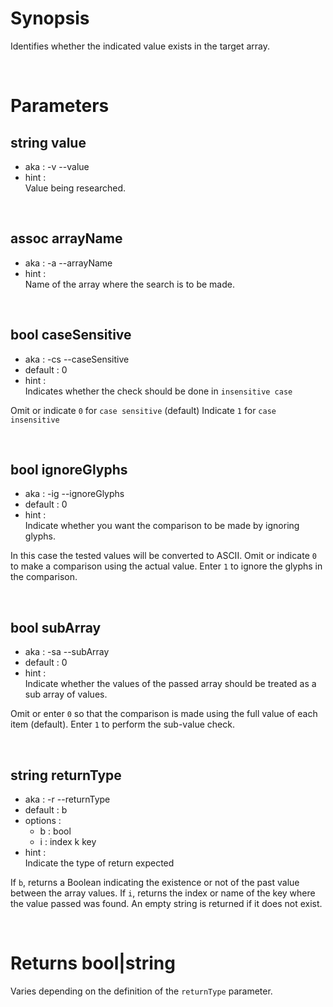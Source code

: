 # Synopsis

Identifies whether the indicated value exists in the target array.



&nbsp;

# Parameters

## string value

- aka       : -v --value
- hint      :  
  Value being researched.


&nbsp;

## assoc arrayName

- aka       : -a --arrayName
- hint      :  
  Name of the array where the search is to be made.


&nbsp;

## bool caseSensitive

- aka       : -cs --caseSensitive
- default   : 0
- hint      :  
  Indicates whether the check should be done in `insensitive case`

Omit or indicate `0` for `case sensitive` (default)
Indicate `1` for `case insensitive`


&nbsp;

## bool ignoreGlyphs

- aka       : -ig --ignoreGlyphs
- default   : 0
- hint      :  
  Indicate whether you want the comparison to be made by ignoring glyphs.

In this case the tested values will be converted to ASCII.
Omit or indicate `0` to make a comparison using the actual value.
Enter `1` to ignore the glyphs in the comparison.


&nbsp;

## bool subArray

- aka       : -sa --subArray
- default   : 0
- hint      :  
  Indicate whether the values of the passed array should be treated as a sub 
  array of values.

Omit or enter `0` so that the comparison is made using the full value of each 
item (default).
Enter `1` to perform the sub-value check.


&nbsp;

## string returnType

- aka       : -r --returnType
- default   : b
- options   : 
  - b  : bool
  - i  : index k key
- hint      :  
  Indicate the type of return expected

If `b`, returns a Boolean indicating the existence or not of the past value 
between the array values.
If `i`, returns the index or name of the key where the value passed was 
found. An empty string is returned if it does not exist.



&nbsp;

# Returns bool|string

Varies depending on the definition of the `returnType` parameter.
